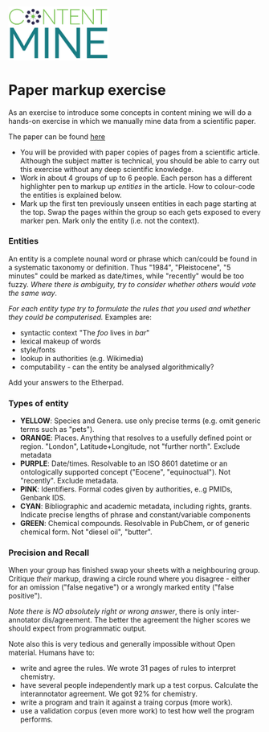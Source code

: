 <img src="https://github.com/ContentMine/ebi_workshop_20141006/raw/master/setup/CM_logo.png" width="200px"/>

# Paper markup exercise

As an exercise to introduce some concepts in content mining we will do a hands-on exercise in which we manually mine data from a scientific paper.

The paper can be found [here](http://www.biomedcentral.com/1471-2148/14/70)

 * You will be provided with paper copies of pages from a scientific article. Although the subject matter is technical, you should be able to carry out this exercise without any deep scientific knowledge.
 * Work in about 4 groups of up to 6 people. Each person has a different highlighter pen to markup up *entities* in the article. How to colour-code the entities is explained below.
 * Mark up the first ten previously unseen entities in each page starting at the top. Swap the pages within the group so each gets exposed to every marker pen. Mark only the entity (i.e. not the context).

### Entities

An entity is a complete nounal word or phrase which can/could be found in a systematic taxonomy or definition. 
Thus "1984", "Pleistocene", "5 minutes" could be marked as date/times, while "recently" would be too fuzzy. 
*Where there is ambiguity, try to consider whether others would vote the same way*.

*For each entity type try to formulate the rules that you used and whether they could be computerised.* Examples are:

* syntactic context "The *foo* lives in *bar*" 
* lexical makeup of words
* style/fonts
* lookup in authorities (e.g. Wikimedia)
* computability - can the entity be analysed algorithmically?

Add your answers to the Etherpad.

### Types of entity

* **YELLOW**: Species and Genera. use only precise terms (e.g. omit generic terms such as "pets"). 
* **ORANGE**: Places. Anything that resolves to a usefully defined point or region. "London", Latitude+Longitude, not "further north". Exclude metadata
* **PURPLE**: Date/times. Resolvable to an ISO 8601 datetime or an ontologically supported concept ("Eocene", "equinoctual"). Not "recently".
Exclude metadata.
* **PINK**: Identifiers. Formal codes given by authorities, e..g PMIDs, Genbank IDS. 
* **CYAN**: Bibliographic and academic metadata, including rights, grants. Indicate precise lengths of phrase and constant/variable 
components
* **GREEN**: Chemical compounds. Resolvable in PubChem, or of generic chemical form. Not "diesel oil", "butter".

### Precision and Recall

When your group has finished swap your sheets with a neighbouring group. Critique *their* markup, drawing a circle round where you
disagree - either for an omission ("false negative") or a wrongly marked entity ("false positive").

*Note there is NO absolutely right or wrong answer*, there is only inter-annotator dis/agreement. The better the agreement the higher scores we should expect from programmatic output. 

Note also this is very tedious and generally impossible without Open material. Humans have to:

* write and agree the rules. We wrote 31 pages of rules to interpret chemistry.
* have several people independently mark up a test corpus. Calculate the interannotator agreement. We got 92% for chemistry.
* write a program and train it against a traing corpus (more work).
* use a validation corpus (even more work) to test how well the program performs.







